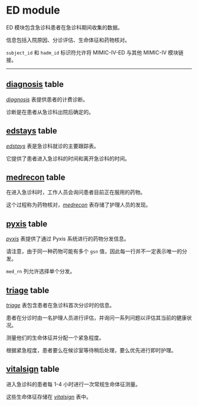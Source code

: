 # ED module

ED 模块包含急诊科患者在急诊科期间收集的数据。

信息包括入院原因、分诊评估、生命体征和药物核对。

`subject_id` 和 `hadm_id` 标识符允许将 MIMIC-IV-ED 与其他 MIMIC-IV 模块链接。

----

## [diagnosis](./diagnosis.md) table

*[diagnosis](./diagnosis.md)* 表提供患者的计费诊断。

诊断是在患者从急诊科出院后确定的。

## [edstays](./edstays.md) table

*[edstays](./edstays.md)* 表是急诊科就诊的主要跟踪表。

它提供了患者进入急诊科的时间和离开急诊科的时间。

## [medrecon](./medrecon.md) table

在进入急诊科时，工作人员会询问患者目前正在服用的药物。

这个过程称为药物核对，*[medrecon](./medrecon.md)* 表存储了护理人员的发现。

## [pyxis](./pyxis.md) table

*[pyxis](./pyxis.md)* 表提供了通过 Pyxis 系统进行的药物分发信息。

请注意，由于同一种药物可能有多个 `gsn` 值，因此每一行并不一定表示唯一的分发。

`med_rn` 列允许选择单个分发。

## [triage](./triage.md) table

*[triage](./triage.md)* 表包含患者在急诊科首次分诊时的信息。

患者在分诊时由一名护理人员进行评估，并询问一系列问题以评估其当前的健康状况。

测量他们的生命体征并分配一个紧急程度。

根据紧急程度，患者要么在候诊室等待稍后处理，要么优先进行即时护理。

## [vitalsign](./vitalsign.md) table

进入急诊科的患者每 1-4 小时进行一次常规生命体征测量。

这些生命体征存储在 *[vitalsign](./vitalsign.md)* 表中。
